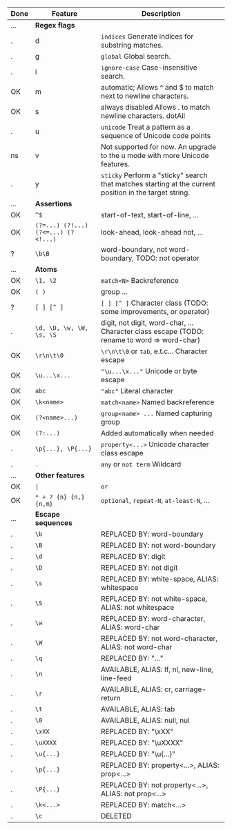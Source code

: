 

Done | Feature |  Description
-----|---------|------
...| **Regex flags** |
.  | d | `indices` Generate indices for substring matches.
.  | g | `global` Global search.
.  | i | `ignore-case` Case-insensitive search.
OK | m | automatic;  Allows ^ and $ to match next to newline characters.
OK | s | always disabled Allows . to match newline characters.	dotAll
.  | u | `unicode` Treat a pattern as a sequence of Unicode code points
ns | v | Not supported for now. An upgrade to the u mode with more Unicode features.
.  | y | `sticky` Perform a "sticky" search that matches starting at the current position in the target string.
...| **Assertions**
OK | `^$` | start-of-text, start-of-line, ...
OK | `(?=...) (?!...) (?<=...) (?<!...)` | look-ahead, look-ahead not, ...
?  | `\b\B` | word-boundary, not word-boundary, TODO: not operator
...| **Atoms**
OK | `\1, \2` | `match<N>` Backreference
OK | `( )` | group ...
?  | `[ ] [^ ]` | `[ ] [^ ]` Character class (TODO: some improvements, or operator)
.  | `\d, \D, \w, \W, \s, \S` | digit, not digit, word-char, ... Character class escape (TODO: rename to word => word-char)
OK | `\r\n\t\0` | `\r\n\t\0` or `tab`, e.t.c... Character escape
OK | `\u...\x...`  | `"\u...\x..."` Unicode or byte escape
OK | `abc` | `"abc"` Literal character
OK | `\k<name>` | `match<name>` Named backreference
OK | `(?<name>...)` | `group<name> ...` Named capturing group
OK | `(?:...)` | Added automatically when needed
.  | `\p{...}, \P{...}` | `property<...>` Unicode character class escape
.  | `.` | `any` or `not term` Wildcard
...| **Other features**
OK | `\|` | `or`
OK | `* + ? {n} {n,} {n,m}` | `optional`, `repeat-N`, `at-least-N`, ...
...| **Escape sequences**
.  | `\b` | REPLACED BY: word-boundary
.  | `\B` | REPLACED BY: not word-boundary
.  | `\d` | REPLACED BY: digit
.  | `\D` | REPLACED BY: not digit
.  | `\s` | REPLACED BY: white-space, ALIAS: whitespace
.  | `\S` | REPLACED BY: not white-space, ALIAS: not whitespace
.  | `\w` | REPLACED BY: word-character, ALIAS: word-char
.  | `\W` | REPLACED BY: not word-character, ALIAS: not word-char
.  | `\q` | REPLACED BY: "..."
.  | `\n` | AVAILABLE, ALIAS: lf, nl, new-line, line-feed
.  | `\r` | AVAILABLE, ALIAS: cr, carriage-return
.  | `\t` | AVAILABLE, ALIAS: tab
.  | `\0` | AVAILABLE, ALIAS: null, nul
.  | `\xXX` | REPLACED BY: "\xXX"
.  | `\uXXXX` | REPLACED BY: "\uXXXX"
.  | `\u{...}` | REPLACED BY: "\u{...}"
.  | `\p{...}` | REPLACED BY: property<...>, ALIAS: prop<...>
.  | `\P{...}` | REPLACED BY: not property<...>, ALIAS: not prop<...>
.  | `\k<...>` | REPLACED BY: match<...>
.  | `\c` | DELETED

